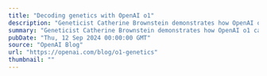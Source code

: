 ```yaml
---
title: "Decoding genetics with OpenAI o1"
description: "Geneticist Catherine Brownstein demonstrates how OpenAI o1 can speed up the process of diagnosing rare medical challenges."
summary: "Geneticist Catherine Brownstein demonstrates how OpenAI o1 can speed up the process of diagnosing rare medical challenges."
pubDate: "Thu, 12 Sep 2024 00:00:00 GMT"
source: "OpenAI Blog"
url: "https://openai.com/blog/o1-genetics"
thumbnail: ""
---
```


